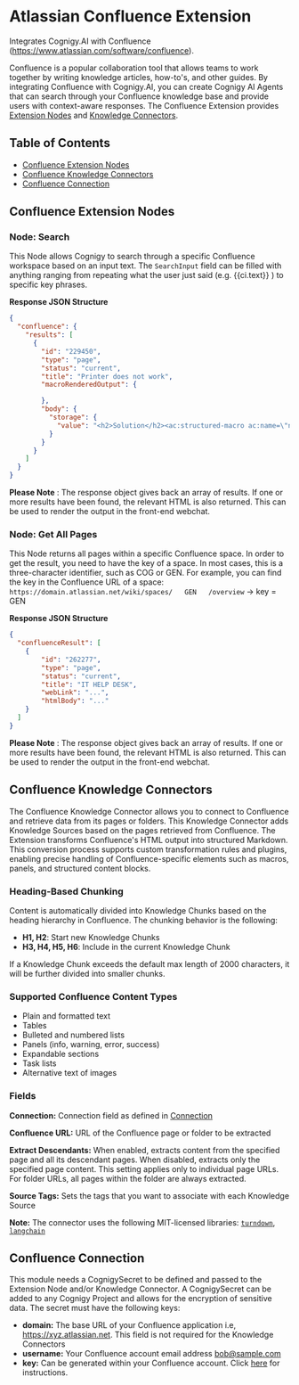 ﻿# Atlassian Confluence Extension

Integrates Cognigy.AI with Confluence (https://www.atlassian.com/software/confluence).

Confluence is a popular collaboration tool that allows teams to work together by writing knowledge articles, how-to's, and other guides. By integrating Confluence with Cognigy.AI, you can create Cognigy AI Agents that can search through your Confluence knowledge base and provide users with context-aware responses. The Confluence Extension provides [Extension Nodes](#confluence-flow-nodes) and [Knowledge Connectors](#confluence-knowledge-connectors).

## Table of Contents

- [Confluence Extension Nodes](#confluence-flow-nodes)
- [Confluence Knowledge Connectors](#confluence-knowledge-connectors)
- [Confluence Connection](#confluence-connection)

## Confluence Extension Nodes

### Node: Search

This Node allows Cognigy to search through a specific Confluence workspace based on an input text. The `SearchInput` field can be filled with anything ranging from repeating what the user just said (e.g. {{ci.text}} ) to specific key phrases.

**Response JSON Structure**

```json
{
  "confluence": {
    "results": [
      {
        "id": "229450",
        "type": "page",
        "status": "current",
        "title": "Printer does not work",
        "macroRenderedOutput": {

        },
        "body": {
          "storage": {
            "value": "<h2>Solution</h2><ac:structured-macro ac:name=\"note\" ac:schema-version=\"1\" ac:macro-id=\"1943ffc0-d5dd-4fc4-8b73-610f6e0b7546\"><ac:rich-text-body><p>PLEASE NOTE: all printers will be replaced by HP DeskJets from August 2019 onwards"
          }
        }
      }
    ]
  }
}
```

**Please Note** : The response object gives back an array of results. If one or more results have been found, the relevant HTML is also returned. This can be used to render the output in the front-end webchat.

### Node: Get All Pages

This Node returns all pages within a specific Confluence space. In order to get the result, you need to have the key of a space. In most cases, this is a three-character identifier, such as COG or GEN. For example, you can find the key in the Confluence URL of a space: `https://domain.atlassian.net/wiki/spaces/   GEN   /overview` -> key = GEN

**Response JSON Structure**

```json
{
  "confluenceResult": [
    {
        "id": "262277",
        "type": "page",
        "status": "current",
        "title": "IT HELP DESK",
        "webLink": "...",
        "htmlBody": "..."
    }
  ]
}
```

 **Please Note** : The response object gives back an array of results. If one or more results have been found, the relevant HTML is also returned. This can be used to render the output in the front-end webchat.

## Confluence Knowledge Connectors

The Confluence Knowledge Connector allows you to connect to Confluence and retrieve data from its pages or folders. This Knowledge Connector adds Knowledge Sources based on the pages retrieved from Confluence. The Extension transforms Confluence's HTML output into structured Markdown. This conversion process supports custom transformation rules and plugins, enabling precise handling of Confluence-specific elements such as macros, panels, and structured content blocks.

### Heading-Based Chunking

Content is automatically divided into Knowledge Chunks based on the heading hierarchy in Confluence. The chunking behavior is the following:
- **H1, H2**: Start new Knowledge Chunks
- **H3, H4, H5, H6**: Include in the current Knowledge Chunk

If a Knowledge Chunk exceeds the default max length of 2000 characters, it will be further divided into smaller chunks.

### Supported Confluence Content Types

- Plain and formatted text
- Tables
- Bulleted and numbered lists
- Panels (info, warning, error, success)
- Expandable sections
- Task lists
- Alternative text of images

### Fields

**Connection:**
Connection field as defined in [Connection](#confluence-connection)

**Confluence URL:**
URL of the Confluence page or folder to be extracted

**Extract Descendants:**
When enabled, extracts content from the specified page and all its descendant pages. When disabled, extracts only the specified page content. This setting applies only to individual page URLs. For folder URLs, all pages within the folder are always extracted.

**Source Tags:**
Sets the tags that you want to associate with each Knowledge Source

**Note:** The connector uses the following MIT-licensed libraries: [`turndown`](https://www.npmjs.com/package/turndown), [`langchain`](https://www.npmjs.com/package/langchain)


## Confluence Connection

This module needs a CognigySecret to be defined and passed to the Extension Node and/or Knowledge Connector. A CognigySecret can be added to any Cognigy Project and allows for the encryption of sensitive data. The secret must have the following keys:
- **domain:** The base URL of your Confluence application i.e, https://xyz.atlassian.net. This field is not required for the Knowledge Connectors
- **username:** Your Confluence account email address bob@sample.com
- **key:** Can be generated within your Confluence account. Click [here](https://confluence.atlassian.com/cloud/api-tokens-938839638.html) for instructions.
